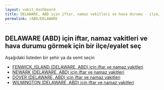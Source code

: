 ```yaml
---
layout: vakit_dashboard
title: DELAWARE, ABD için iftar, namaz vakitleri ve hava durumu - ilçe/eyalet seç
permalink: /ABD/DELAWARE
---
```


## DELAWARE (ABD) için iftar, namaz vakitleri ve hava durumu  görmek için bir ilçe/eyalet seç

Aşağıdaki listeden bir şehir ya da semt seçin

* [FENWICK_ISLAND (DELAWARE, ABD) için iftar ve namaz vakitleri](/ABD/DELAWARE/FENWICK_ISLAND)
* [NEWARK (DELAWARE, ABD) için iftar ve namaz vakitleri](/ABD/DELAWARE/NEWARK)
* [DOVER (DELAWARE, ABD) için iftar ve namaz vakitleri](/ABD/DELAWARE/DOVER)
* [WILMINGTON (DELAWARE, ABD) için iftar ve namaz vakitleri](/ABD/DELAWARE/WILMINGTON)

<script type="text/javascript">
  var GLOBAL_COUNTRY = 'ABD';
  var GLOBAL_CITY = 'DELAWARE';
  var GLOBAL_STATE = 'DELAWARE';
</script>
